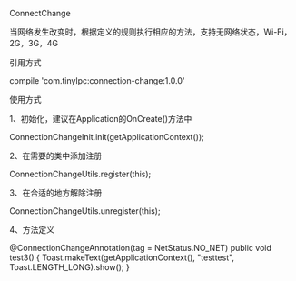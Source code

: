 ConnectChange

当网络发生改变时，根据定义的规则执行相应的方法，支持无网络状态，Wi-Fi，2G，3G，4G

引用方式

compile 'com.tinylpc:connection-change:1.0.0'

使用方式

1、初始化，建议在Application的OnCreate()方法中

ConnectionChangeInit.init(getApplicationContext());

2、在需要的类中添加注册

ConnectionChangeUtils.register(this);

3、在合适的地方解除注册

ConnectionChangeUtils.unregister(this);

4、方法定义

@ConnectionChangeAnnotation(tag = NetStatus.NO_NET)
public void test3()
{
   Toast.makeText(getApplicationContext(), "testtest", Toast.LENGTH_LONG).show();
}
